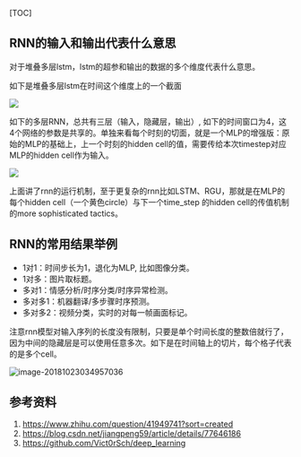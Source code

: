 [TOC]

## RNN的输入和输出代表什么意思

对于堆叠多层lstm，lstm的超参和输出的数据的多个维度代表什么意思。

如下是堆叠多层lstm在时间这个维度上的一个截面

   ![](/Users/stellazhao/tencent_workplace/gitlab/dataming/EasyML/doc/algorithm/_image/2018-09-24-15-30-29.jpg)

如下的多层RNN，总共有三层（输入，隐藏层，输出）, 如下的时间窗口为4，这4个网络的参数是共享的。单独来看每个时刻的切面，就是一个MLP的增强版：原始的MLP的基础上，上一个时刻的hidden cell的值，需要传给本次timestep对应MLP的hidden cell作为输入。

![](/Users/stellazhao/tencent_workplace/gitlab/dataming/EasyML/doc/algorithm/_image/2018-09-24-15-32-48.jpg)

上面讲了rnn的运行机制，至于更复杂的rnn比如LSTM、RGU，那就是在MLP的每个hidden cell（一个黄色circle）与下一个time_step 的hidden cell的传值机制的more sophisticated tactics。



## RNN的常用结果举例

- 1对1：时间步长为1，退化为MLP, 比如图像分类。
- 1对多：图片取标题。
- 多对1：情感分析/时序分类/时序异常检测。
- 多对多1：机器翻译/多步骤时序预测。
- 多对多2：视频分类，实时的对每一帧画面标记。

注意rnn模型对输入序列的长度没有限制，只要是单个时间长度的整数倍就行了，因为中间的隐藏层是可以使用任意多次。如下是在时间轴上的切片，每个格子代表的是多个cell。

![image-20181023034957036](/Users/stellazhao/tencent_workplace/gitlab/dataming/EasyML/doc/algorithm/_image/rnn_deploy.png)

## 参考资料

1. https://www.zhihu.com/question/41949741?sort=created
2. https://blog.csdn.net/jiangpeng59/article/details/77646186
3. https://github.com/Vict0rSch/deep_learning